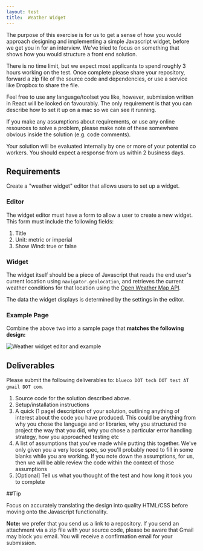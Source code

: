 ```yaml
---
layout: test
title:  Weather Widget
---
```

The purpose of this exercise is for us to get a sense of how you would approach designing and implementing a simple Javascript widget, before we get you in for an interview. We've tried to focus on something that shows how you would structure a front end solution.

There is no time limit, but we expect most applicants to spend roughly 3 hours working on the test. Once complete please share your repository, forward a zip file of the source code and dependencies, or use a service like Dropbox to share the file.

Feel free to use any language/toolset you like, however, submission written in React will be looked on favourably. The only requirement is that you can describe how to set it up on a mac so we can see it running.

If you make any assumptions about requirements, or use any online resources to solve a problem, please make note of these somewhere obvious inside the solution (e.g. code comments).

Your solution will be evaluated internally by one or more of your potential co workers. You should expect a response from us within 2 business days.

## Requirements

Create a "weather widget" editor that allows users to set up a widget.

### Editor

The widget editor must have a form to allow a user to create a new widget. This form must include the following fields:

1.	Title
1.	Unit: metric or imperial
1.	Show Wind: true or false

### Widget

The widget itself should be a piece of Javascript that reads the end user's current location using `navigator.geolocation`, and retrieves the current weather conditions for that location using the [Open Weather Map API](http://openweathermap.org/current).

The data the widget displays is determined by the settings in the editor.

### Example Page

Combine the above two into a sample page that **matches the following design:**

![Weather widget editor and example](../../img/weather-widget-01.png "Weather widget editor and example")

## Deliverables

Please submit the following deliverables to: `blueco DOT tech DOT test AT gmail DOT com`.

1. Source code for the solution described above.
1. Setup/installation instructions
1. A quick (1 page) description of your solution, outlining anything of interest about the code you have produced. This could be anything from why you chose the language and or libraries, why you structured the project the way that you did, why you chose a particular error handling strategy, how you approached testing etc
1. A list of assumptions that you've made while putting this together. We've only given you a very loose spec, so you'll probably need to fill in some blanks while you are working. If you note down the assumptions, for us, then we will be able review the code within the context of those assumptions
1. [Optional] Tell us what you thought of the test and how long it took you to complete

##Tip

Focus on accurately translating the design into quality HTML/CSS before moving onto the Javascript functionality.

**Note:** we prefer that you send us a link to a repository. If you send an attachment via a zip file with your source code, please be aware that Gmail may block you email. You will receive a confirmation email for your submission.
